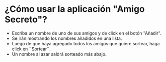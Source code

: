 <h1>¿Cómo usar la aplicación "Amigo Secreto"?</h1>

- Escriba un nombre de uno de sus amigos y de click en el botón "Añadir".
- Se irán mostrando los nombres añadidos en una lista.
- Luego de que haya agregado todos los amigos que quiere sortear, haga click en ¨Sortear¨.
- Un nombre al azar saldrá sorteado más abajo.